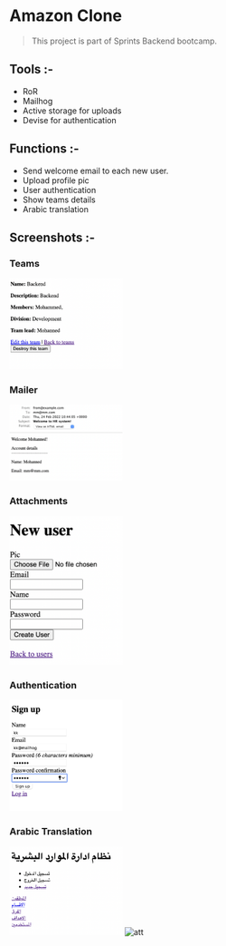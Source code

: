 # Amazon Clone 
> This project is part of Sprints Backend bootcamp.

## Tools :-
- RoR
- Mailhog
- Active storage for uploads
- Devise for authentication 

## Functions :-
- Send welcome email to each new user.
- Upload profile pic
- User authentication
- Show teams details
- Arabic translation

## Screenshots :-

### Teams
<img src="/screenshots/teams.png" alt="att" width="200"/>

### Mailer
<img src="/screenshots/mailer.png" alt="att" width="200"/>

### Attachments
<img src="/screenshots/pic.png" alt="att" width="200"/>

### Authentication
<img src="/Screenshots/auth.png" alt="att" width="200"/>

### Arabic Translation
<img src="/Screenshots/tr.png" alt="att" width="200"/>
<img src="/Screenshots/tr1.png" alt="att" width="200"/>
